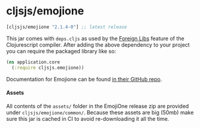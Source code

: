 # cljsjs/emojione


[](dependency)
```clojure
[cljsjs/emojione "2.1.4-0"] ;; latest release
```
[](/dependency)

This jar comes with `deps.cljs` as used by the [Foreign Libs][flibs] feature
of the Clojurescript compiler. After adding the above dependency to your project
you can require the packaged library like so:

```clojure
(ns application.core
  (:require cljsjs.emojione))
```

Documentation for Emojione can be found [in their GitHub repo](https://github.com/Ranks/emojione).

#### Assets

All contents of the `assets/` folder in the EmojiOne release zip are
provided under `cljsjs/emojione/common/`. Because these assets are big
(50mb) make sure this jar is cached in CI to avoid re-downloading it
all the time.

[flibs]: https://github.com/clojure/clojurescript/wiki/Packaging-Foreign-Dependencies
